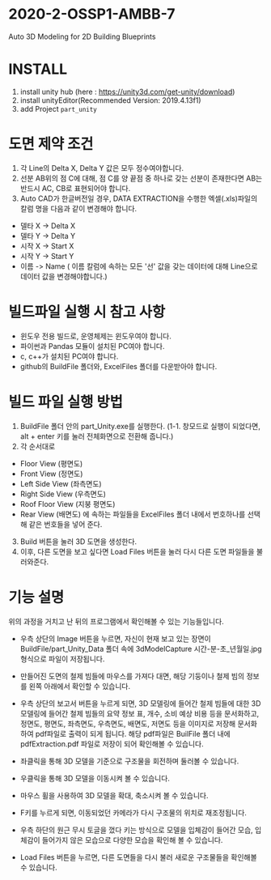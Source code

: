 # 2020-2-OSSP1-AMBB-7
Auto 3D Modeling for 2D Building Blueprints

# INSTALL #
1. install unity hub (here : https://unity3d.com/get-unity/download)
2. install unityEditor(Recommended Version: 2019.4.13f1)
3. add Project `part_unity`

# 도면 제약 조건 #
1. 각 Line의 Delta X, Delta Y 값은 모두 정수여야합니다.
2. 선분 AB위의 점 C에 대해, 점 C를 양 끝점 중 하나로 갖는 선분이 존재한다면 AB는 반드시 AC, CB로 표현되어야 합니다.
3. Auto CAD가 한글버전일 경우, DATA EXTRACTION을 수행한 엑셀(.xls)파일의 칼럼 명을 다음과 같이 변경해야 합니다.
- 델타 X -> Delta X
- 델타 Y -> Delta Y
- 시작 X -> Start X
- 시작 Y -> Start Y
- 이름 -> Name ( 이름 칼럼에 속하는 모든 '선' 값을 갖는 데이터에 대해 Line으로 데이터 값을 변경해야합니다.)

# 빌드파일 실행 시 참고 사항 #
- 윈도우 전용 빌드로, 운영체제는 윈도우여야 합니다.
- 파이썬과 Pandas 모듈이 설치된 PC여야 합니다.
- c, c++가 설치된 PC여야 합니다.
- github의 BuildFile 폴더와, ExcelFiles 폴더를 다운받아야 합니다.

# 빌드 파일 실행 방법 #
1. BuildFile 폴더 안의 part_Unity.exe를 실행한다.
(1-1. 창모드로 실행이 되었다면, alt + enter 키를 눌러 전체화면으로 전환해 줍니다.)
2. 각 순서대로
- Floor View (평면도)
- Front View (정면도)
- Left Side View (좌측면도)
- Right Side View (우측면도)
- Roof Floor View (지붕 평면도)
- Rear View (배면도)
에 속하는 파일들을 ExcelFiles 폴더 내에서 번호하나를 선택해 같은 번호들을 넣어 준다.
3. Build 버튼을 눌러 3D 도면을 생성한다.
4. 이후, 다른 도면을 보고 싶다면 Load Files 버튼을 눌러 다시 다른 도면 파일들을 불러와준다.

# 기능 설명 #
위의 과정을 거치고 난 뒤의 프로그램에서 확인해볼 수 있는 기능들입니다.

- 우측 상단의 Image 버튼을 누르면, 자신이 현재 보고 있는 장면이 BuildFile/part_Unity_Data 폴더 속에 3dModelCapture 시간-분-초_년월일.jpg 형식으로 파일이 저장됩니다.

- 만들어진 도면의 철제 빔들에 마우스를 가져다 대면, 해당 기둥이나 철제 빔의 정보를 왼쪽 아래에서 확인할 수 있습니다.
 
- 우측 상단의 보고서 버튼을 누르게 되면, 3D 모델링에 들어간 철제 빔들에 대한 3D 모델링에 들어간 철제 빔들의 요약 정보 표, 개수, 소비 예상 비용 등을 문서화하고, 정면도, 평면도, 좌측면도, 우측면도, 배면도, 저면도 등을 이미지로 저장해 문서화하여 pdf파일로 출력이 되게 됩니다. 해당 pdf파일은 BuilFile 폴더 내에 pdfExtraction.pdf 파일로 저장이 되어 확인해볼 수 있습니다.

- 좌클릭을 통해 3D 모델을 기준으로 구조물을 회전하며 둘러볼 수  있습니다.
- 우클릭을 통해 3D 모델을 이동시켜 볼 수 있습니다.
- 마우스 휠을 사용하여 3D 모델을 확대, 축소시켜 볼  수 있습니다.
- F키를 누르게 되면, 이동되었던 카메라가 다시 구조물의 위치로 재조정됩니다.

- 우측 하단의 원근 무시 토글을 껐다 키는 방식으로 모델을 입체감이 들어간 모습, 입체감이 들어가지 않은 모습으로 다양한 모습을 확인해 볼 수 있습니다.

- Load Files 버튼을 누르면, 다른 도면들을 다시 불러 새로운 구조물들을 확인해볼 수 있습니다.
